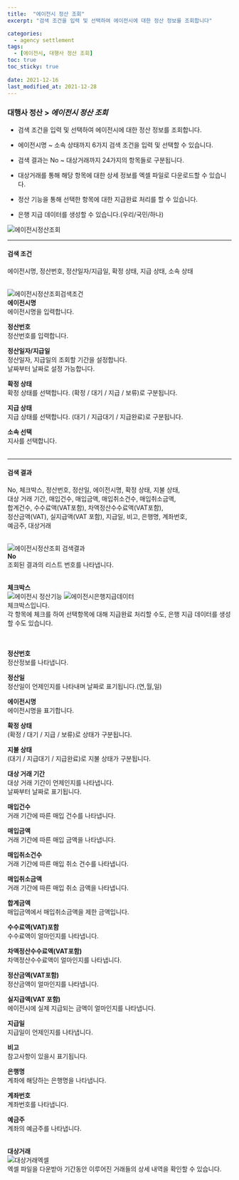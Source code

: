 ```yaml
---
title:  "에이전시 정산 조회"
excerpt: "검색 조건을 입력 및 선택하여 에이전시에 대한 정산 정보를 조회합니다"

categories:
  - agency settlement
tags:
  - [에이전시, 대행사 정산 조회]
toc: true
toc_sticky: true
 
date: 2021-12-16
last_modified_at: 2021-12-28
---
```

### 대행사 정산 > *에이전시 정산 조회*
- 검색 조건을 입력 및 선택하여 에이전시에 대한 정산 정보를 조회합니다.

- 에이전시명 ~ 소속 상태까지 6가지 검색 조건을 입력 및 선택할 수 있습니다.

- 검색 결과는 No ~ 대상거래까지 24가지의 항목들로 구분됩니다.

- 대상거래를 통해 해당 항목에 대한 상세 정보를 엑셀 파일로 다운로드할 수 있습니다.

- 정산 기능을 통해 선택한 항목에 대한 지급완료 처리를 할 수 있습니다.

- 은행 지급 데이터를 생성할 수 있습니다.(우리/국민/하나)

![에이전시정산조회](https://user-images.githubusercontent.com/95394003/147536704-5840df26-98ce-4d60-9919-855427bccf11.jpeg)

---

#### 검색 조건
에이전시명, 정산번호, 정산일자/지급일, 확정 상태, 지급 상태, 소속 상태<br>
<br>

![에이전시정산조회검색조건](https://user-images.githubusercontent.com/95394003/147536912-9b369a8f-0907-40a3-ab00-9c516103893f.jpeg)<br>
**에이전시명**<br>
에이전시명을 입력합니다.

**정산번호**<br>
정산번호를 입력합니다.

**정산일자/지급일**<br>
정산일자, 지급일의 조회할 기간을 설정합니다.<br>날짜부터 날짜로 설정 가능합니다.

**확정 상태**<br>
확정 상태를 선택합니다. (확정 / 대기 / 지급 / 보류)로 구분됩니다.

**지급 상태**<br>
지급 상태를 선택합니다. (대기 / 지급대기 / 지급완료)로 구분됩니다.

**소속 선택**<br>
지사를 선택합니다.
<br>
<br>

---

#### 검색 결과
No, 체크박스, 정산번호, 정산일, 에이전시명, 확정 상태, 지불 상태,<br> 대상 거래 기간, 매입건수, 매입금액, 매입취소건수, 매입취소금액,<br>합계건수, 수수료액(VAT포함), 차액정산수수료액(VAT포함),<br>정산금액(VAT), 실지급액(VAT 포함), 지급일, 비고, 은행명, 계좌번호,<br>예금주, 대상거래<br>
<br>

![에이전시정산조회 검색결과](https://user-images.githubusercontent.com/95394003/147536959-9cef2c3d-633a-4293-9fb5-d8f362d593e9.jpeg)<br>
**No**<br>
조회된 결과의 리스트 번호를 나타냅니다.
<br>
<br>

**체크박스**<br>
![에이전시 정산기능](https://user-images.githubusercontent.com/95394003/147537101-d1a7d088-6545-40aa-a1f2-b974fafad316.jpeg)
![에이전시은행지급데이터](https://user-images.githubusercontent.com/95394003/147537163-8eaa73e9-e0b2-47d5-be5a-6de7e791f9a2.jpeg)<br>
체크박스입니다.<br>각 항목에 체크를 하여 선택항목에 대해 지급완료 처리할 수도, 은행 지급 데이터를 생성할 수도 있습니다.<br>
<br>
<br>

**정산번호**<br>
정산정보를 나타냅니다.

**정산일**<br>
정산일이 언제인지를 나타내며 날짜로 표기됩니다.(연,월,일)

**에이전시명**<br>
에이전시명을 표기합니다.

**확정 상태**<br>
(확정 / 대기 / 지급 / 보류)로 상태가 구분됩니다.

**지불 상태**<br>
(대기 / 지급대기 / 지급완료)로 지불 상태가 구분됩니다.

**대상 거래 기간**<br>
대상 거래 기간이 언제인지를 나타냅니다.<br>
날짜부터 날짜로 표기됩니다.

**매입건수**<br>
거래 기간에 따른 매입 건수를 나타냅니다.

**매입금액**<br>
거래 기간에 따른 매입 금액을 나타냅니다.

**매입취소건수**<br>
거래 기간에 따른 매입 취소 건수를 나타냅니다.

**매입취소금액**<br>
거래 기간에 따른 매입 취소 금액을 나타냅니다.

**합계금액**<br>
매입금액에서 매입취소금액을 제한 금액입니다.

**수수료액(VAT)포함**<br>
수수료액이 얼마인지를 나타냅니다.

**차액정산수수료액(VAT포함)**<br>
차액정산수수료액이 얼마인지를 나타냅니다.

**정산금액(VAT포함)**<br>
정산금액이 얼마인지를 나타냅니다.

**실지급액(VAT 포함)**<br>
에이전시에 실제 지급되는 금액이 얼마인지를 나타냅니다.

**지급일**<br>
지급일이 언제인지를 나타냅니다.

**비고**<br>
참고사항이 있을시 표기됩니다.

**은행명**<br>
계좌에 해당하는 은행명을 나타냅니다.

**계좌번호**<br>
계좌번호를 나타냅니다.

**예금주**<br>
계좌의 예금주를 나타냅니다.
<br>
<br>

**대상거래**<br>
![대상거래엑셀](https://user-images.githubusercontent.com/95394003/146875647-2377d39f-90b4-4f57-a1c1-6c291f48a83f.jpeg)<br>
엑셀 파일을 다운받아 기간동안 이루어진 거래들의 상세 내역을 확인할 수 있습니다.